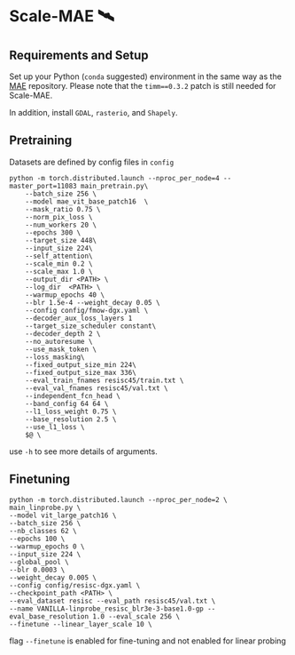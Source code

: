 # Scale-MAE 🛰️

## Requirements and Setup ##
Set up your Python (`conda` suggested) environment in the same way as the [MAE](github.com/facebookresearch/mae) repository. Please note that the `timm==0.3.2` patch is still needed for Scale-MAE.

In addition, install `GDAL`, `rasterio`, and `Shapely`.

## Pretraining ##
Datasets are defined by config files in `config` 

```
python -m torch.distributed.launch --nproc_per_node=4 --master_port=11083 main_pretrain.py\
    --batch_size 256 \
    --model mae_vit_base_patch16  \
    --mask_ratio 0.75 \
    --norm_pix_loss \
    --num_workers 20 \
    --epochs 300 \
    --target_size 448\
    --input_size 224\
    --self_attention\
    --scale_min 0.2 \
    --scale_max 1.0 \
    --output_dir <PATH> \
    --log_dir  <PATH> \
    --warmup_epochs 40 \
    --blr 1.5e-4 --weight_decay 0.05 \
    --config config/fmow-dgx.yaml \
    --decoder_aux_loss_layers 1
    --target_size_scheduler constant\
    --decoder_depth 2 \
    --no_autoresume \
    --use_mask_token \
    --loss_masking\
    --fixed_output_size_min 224\
    --fixed_output_size_max 336\
    --eval_train_fnames resisc45/train.txt \
    --eval_val_fnames resisc45/val.txt \
    --independent_fcn_head \
    --band_config 64 64 \
    --l1_loss_weight 0.75 \
    --base_resolution 2.5 \
    --use_l1_loss \
    $@ \
```

use `-h` to see more details of arguments. 

## Finetuning ##

```
python -m torch.distributed.launch --nproc_per_node=2 \
main_linprobe.py \
--model vit_large_patch16 \
--batch_size 256 \
--nb_classes 62 \
--epochs 100 \
--warmup_epochs 0 \
--input_size 224 \
--global_pool \
--blr 0.0003 \
--weight_decay 0.005 \
--config config/resisc-dgx.yaml \
--checkpoint_path <PATH> \
--eval_dataset resisc --eval_path resisc45/val.txt \
--name VANILLA-linprobe_resisc_blr3e-3-base1.0-gp --eval_base_resolution 1.0 --eval_scale 256 \
--finetune --linear_layer_scale 10 \
```

flag `--finetune` is enabled for fine-tuning and not enabled for linear probing
